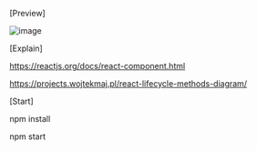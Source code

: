 [Preview]

![image](https://user-images.githubusercontent.com/70050446/196665214-107e8612-05df-4944-91b6-11383afebe17.png)

[Explain]

https://reactjs.org/docs/react-component.html

https://projects.wojtekmaj.pl/react-lifecycle-methods-diagram/

[Start]

npm install

npm start
